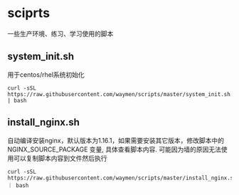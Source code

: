 # sciprts
一些生产环境、练习、学习使用的脚本

## system_init.sh
用于centos/rhel系统初始化
```
curl -sSL https://raw.githubusercontent.com/waymen/scripts/master/system_init.sh | bash
```

## install_nginx.sh
自动编译安装nginx，默认版本为1.16.1，如果需要安装其它版本，修改脚本中的 NGINX_SOURCE_PACKAGE 变量, 具体查看脚本内容. 可能因为墙的原因无法使用可以复制脚本内容到文件然后执行

```
curl -sSL https://raw.githubusercontent.com/waymen/scripts/master/install_nginx.sh ｜ bash
```

